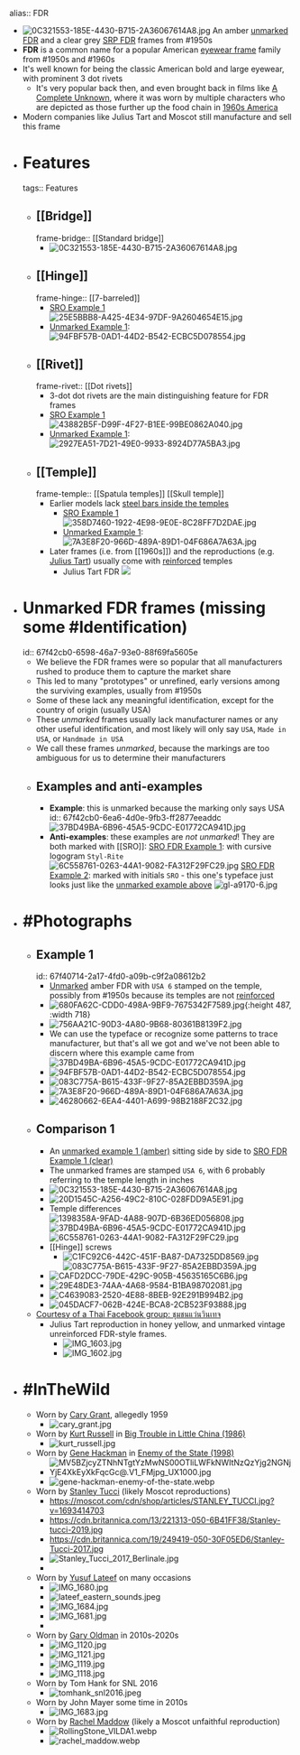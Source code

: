 alias:: FDR

- ![0C321553-185E-4430-B715-2A36067614A8.jpg](../assets/fdr_comparison_front_stack_0.jpg)
  An amber [unmarked FDR](((67f42cb0-6598-46a7-93e0-88f69fa5605e))) and a clear grey [SRP FDR](((67f40166-14f6-41ca-a0d8-a0c32c11caad))) frames from #1950s
- **FDR** is a common name for a popular American [eyewear frame]([[Frame]]) family from #1950s and #1960s
- It's well known for being the classic American bold and large eyewear, with prominent 3 dot rivets
	- It's very popular back then, and even brought back in films like [A Complete Unknown](https://en.wikipedia.org/wiki/A_Complete_Unknown), where it was worn by multiple characters who are depicted as those further up the food chain in [1960s America]([[1960s]])
- Modern companies like Julius Tart and Moscot still manufacture and sell this frame
- # Features
  tags:: Features
	- ## [[Bridge]]
	  frame-bridge:: [[Standard bridge]]
		- ![0C321553-185E-4430-B715-2A36067614A8.jpg](../assets/fdr_comparison_front_stack_0.jpg)
	- ## [[Hinge]]
	  frame-hinge:: [[7-barreled]]
		- [SRO Example 1](((67f40166-14f6-41ca-a0d8-a0c32c11caad)))
		  ![25E5BBB8-A425-4E34-97DF-9A2604654E15.jpg](../assets/sro_fdr_1_hinge_l_0.jpg)
		- [Unmarked Example 1](((67f40714-2a17-4fd0-a09b-c9f2a08612b2))):
		  ![94FBF57B-0AD1-44D2-B542-ECBC5D078554.jpg](../assets/fdr_amber_rear1_0.jpg)
	- ## [[Rivet]]
	  frame-rivet:: [[Dot rivets]]
		- 3-dot dot rivets are the main distinguishing feature for FDR frames
		- [SRO Example 1](((67f40166-14f6-41ca-a0d8-a0c32c11caad)))
		  ![43882B5F-D99F-4F27-B1EE-99BE0862A040.jpg](../assets/sro_fdr_fronthalf_r_0.jpg)
		- [Unmarked Example 1](((67f40714-2a17-4fd0-a09b-c9f2a08612b2))):
		  ![2927EA51-7D21-49E0-9933-8924D77A5BA3.jpg](../assets/fdr_amber_rivet_0.jpg)
	- ## [[Temple]]
	  frame-temple:: [[Spatula temples]] [[Skull temple]]
		- Earlier models lack [steel bars inside the temples]([[Reinforcement]])
			- [SRO Example 1](((67f40166-14f6-41ca-a0d8-a0c32c11caad)))
			  ![358D7460-1922-4E98-9E0E-8C28FF7D2DAE.jpg](../assets/sro_fdr_1_sideprofile3_0.jpg)
			- [Unmarked Example 1](((67f40714-2a17-4fd0-a09b-c9f2a08612b2))):
			  ![7A3E8F20-966D-489A-89D1-04F686A7A63A.jpg](../assets/fdr_amber_sideprofile_0.jpg)
		- Later frames (i.e. from [[1960s]]) and the reproductions (e.g. [Julius Tart](https://www.juliustartoptical.com/fdr24.html)) usually come with [reinforced]([[Reinforcement]]) temples
			- Julius Tart FDR
			  ![](https://www.juliustartoptical.com/wp-content/uploads/2021/07/fdr_gc_cr_s-scaled.jpg)
- # Unmarked FDR frames (missing some #Identification)
  id:: 67f42cb0-6598-46a7-93e0-88f69fa5605e
	- We believe the FDR frames were so popular that all manufacturers rushed to produce them to capture the market share
	- This led to many "prototypes" or unrefined, early versions among the surviving examples, usually from #1950s
	- Some of these lack any meaningful identification, except for the country of origin (usually USA)
	- These *unmarked* frames usually lack manufacturer names or any other useful identification, and most likely will only say `USA`, `Made in USA`, or `Handmade in USA`
	- We call these frames *unmarked*, because the markings are too ambiguous for us to determine their manufacturers
	- ## Examples and anti-examples
		- **Example**: this is unmarked because the marking only says USA
		  id:: 67f42cb0-6ea6-4d0e-9fb3-ff2877eeaddc
		  ![37BD49BA-6B96-45A5-9CDC-E01772CA941D.jpg](../assets/fdr_amber_marking_0.jpg)
		- **Anti-examples**: these examples are *not unmarked*! They are both marked with [[SRO]]:
		  [SRO FDR Example 1](((67f40166-14f6-41ca-a0d8-a0c32c11caad))): with cursive logogram `Styl-Rite`
		  ![6C558761-0263-44A1-9082-FA312F29FC29.jpg](../assets/sro_fdr_1_logo_0.jpg)
		  [SRO FDR Example 2](((67f41c8a-6a02-479c-a7fc-bb8c6e884539))): marked with initials `SRO` - this one's typeface just looks just like the [unmarked example above](((67f42cb0-6ea6-4d0e-9fb3-ff2877eeaddc)))
		  ![gl-a9170-6.jpg](../assets/sro_fdr_amber-2_0.jpg)
- # #Photographs
	- ## Example 1
	  id:: 67f40714-2a17-4fd0-a09b-c9f2a08612b2
		- [Unmarked](((67f42cb0-6598-46a7-93e0-88f69fa5605e))) amber FDR with `USA 6` stamped on the temple, possibly from #1950s because its temples are not [reinforced]([[Reinforcement]])
		- ![680FA62C-CDD0-498A-9BF9-7675342F7589.jpg](../assets/fdr_amber_front_0.jpg){:height 487, :width 718}
		- ![756AA21C-90D3-4A80-9B68-80361B8139F2.jpg](../assets/fdr_amber_rear2_0.jpg)
		- We can use the typeface or recognize some patterns to trace manufacturer, but that's all we got and we've not been able to discern where this example came from
		  ![37BD49BA-6B96-45A5-9CDC-E01772CA941D.jpg](../assets/fdr_amber_marking_0.jpg)
		- ![94FBF57B-0AD1-44D2-B542-ECBC5D078554.jpg](../assets/fdr_amber_rear1_0.jpg)
		- ![083C775A-B615-433F-9F27-85A2EBBD359A.jpg](../assets/fdr_amber_hinge_0.jpg)
		- ![7A3E8F20-966D-489A-89D1-04F686A7A63A.jpg](../assets/fdr_amber_sideprofile_0.jpg)
		- ![46280662-6EA4-4401-A699-98B2188F2C32.jpg](../assets/fdr_amber_nosepad_0.jpg)
	- ## Comparison 1
		- An [unmarked example 1 (amber)](((67f40714-2a17-4fd0-a09b-c9f2a08612b2))) sitting side by side to [SRO FDR Example 1 (clear)](((67f40166-14f6-41ca-a0d8-a0c32c11caad)))
		- The unmarked frames are stamped `USA 6`, with 6 probably referring to the temple length in inches
		- ![0C321553-185E-4430-B715-2A36067614A8.jpg](../assets/fdr_comparison_front_stack_0.jpg)
		- ![20D1545C-A256-49C2-810C-028FDD9A5E91.jpg](../assets/fdr_comparison_rivet_0.jpg)
		- Temple differences
		  ![1398358A-9FAD-4A88-907D-6B36ED056808.jpg](../assets/fdr_comparison_logo_0.jpg)
		  ![37BD49BA-6B96-45A5-9CDC-E01772CA941D.jpg](../assets/fdr_amber_marking_0.jpg)
		  ![6C558761-0263-44A1-9082-FA312F29FC29.jpg](../assets/sro_fdr_1_logo_0.jpg)
		- [[Hinge]] screws
			- ![C1FC92C6-442C-451F-BA87-DA7325DD8569.jpg](../assets/sro_fdr_1_screw_0.jpg)
			  ![083C775A-B615-433F-9F27-85A2EBBD359A.jpg](../assets/fdr_amber_hinge_0.jpg)
		- ![CAFD2DCC-79DE-429C-905B-45635165C6B6.jpg](../assets/fdr_comparison_front_0.jpg)
		- ![29E48DE3-74AA-4A68-9584-B1BA98702081.jpg](../assets/fdr_comparison_casual_0.jpg)
		- ![C4639083-2520-4E88-8BEB-92E291B994B2.jpg](../assets/fdr_comparison_front_closeup_0.jpg)
		- ![045DACF7-062B-424E-BCA8-2CB523F93888.jpg](../assets/fdr_comparison_focus_0.jpg)
	- [Courtesy of a Thai Facebook group: ชุมชนแว่นวินเทจ](https://www.facebook.com/groups/1761255333918207)
		- Julius Tart reproduction in honey yellow, and unmarked vintage unreinforced FDR-style frames.
			- ![IMG_1603.jpg](../assets/fdr_comparison_oldnew-2_0.jpg)
			- ![IMG_1602.jpg](../assets/fdr_comparison_oldnew_0.jpg)
- # #InTheWild
	- Worn by [Cary Grant](https://en.wikipedia.org/wiki/Cary_Grant), allegedly 1959
		- ![cary_grant.jpg](../assets/fdr_grant_1.jpg)
	- Worn by [Kurt Russell](https://en.wikipedia.org/wiki/Kurt_Russell) in [Big Trouble in Little China (1986)](https://en.wikipedia.org/wiki/Big_Trouble_in_Little_China)
		- ![kurt_russell.jpg](../assets/fdr_russel_1_0.jpg)
	- Worn by [Gene Hackman](https://en.wikipedia.org/wiki/Gene_Hackman) in [Enemy of the State (1998)](https://en.wikipedia.org/wiki/Enemy_of_the_State_(film))
		- ![MV5BZjcyZTNhNTgtYzMwNS00OTliLWFkNWItNzQzYjg2NGNjYjE4XkEyXkFqcGc@._V1_FMjpg_UX1000_.jpg](../assets/fdr_hackman_1_0.jpg)
		- ![gene-hackman-enemy-of-the-state.webp](../assets/fdr_hackman_2_0.webp)
	- Worn by [Stanley Tucci](https://en.wikipedia.org/wiki/Stanley_Tucci) (likely Moscot reproductions)
		- https://moscot.com/cdn/shop/articles/STANLEY_TUCCI.jpg?v=1693414703
		- https://cdn.britannica.com/13/221313-050-6B41FF38/Stanley-tucci-2019.jpg
		- https://cdn.britannica.com/19/249419-050-30F05ED6/Stanley-Tucci-2017.jpg
		- ![Stanley_Tucci_2017_Berlinale.jpg](../assets/fdr_tucci_1_0.jpg)
		-
	- Worn by [Yusuf Lateef](https://en.wikipedia.org/wiki/Yusef_Lateef) on many occasions
		- ![IMG_1680.jpg](../assets/fdr_lateef_1_0.jpg)
		- ![lateef_eastern_sounds.jpeg](../assets/fdr_lateef_4_0.jpg)
		- ![IMG_1684.jpg](../assets/fdr_lateef_3_0.jpg)
		- ![IMG_1681.jpg](../assets/fdr_lateef_2_0.jpg)
		-
	- Worn by [Gary Oldman](https://en.wikipedia.org/wiki/Gary_Oldman) in 2010s-2020s
		- ![IMG_1120.jpg](../assets/fdr_garyoldman_3_0.jpg)
		- ![IMG_1121.jpg](../assets/fdr_garyoldman_4_0.jpg)
		- ![IMG_1119.jpg](../assets/fdr_garyoldman_2_0.jpg)
		- ![IMG_1118.jpg](../assets/fdr_garyoldman_1_0.jpg)
	- Worn by Tom Hank for SNL 2016
		- ![tomhank_snl2016.jpeg](../assets/fdr_tomhank_1_0.jpg)
	- Worn by John Mayer some time in 2010s
		- ![IMG_1683.jpg](../assets/fdr_mayer_1_0.jpg)
	- Worn by [Rachel Maddow](https://en.wikipedia.org/wiki/Rachel_Maddow) (likely a Moscot unfaithful reproduction)
		- ![RollingStone_VILDA1.webp](../assets/fdr_rollingstonesmag_0.webp)
		- ![rachel_maddow.webp](../assets/fdr_maddow_1_0.webp)